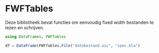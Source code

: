 FWFTables
=========

Deze bibliotheek bevat functies om eenvoudig fixed width bestanden te lezen en schrijven.

```julia
using DataFrames, FWFTables

df = DataFrame(FWFTables.File("databestand.asc", "spec.bla")
```
